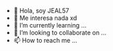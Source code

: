 - 👋 Hola, soy JEAL57
- 👀 Me interesa nada xd
- 🌱 I’m currently learning ...
- 💞️ I’m looking to collaborate on ...
- 📫 How to reach me ...

<!---
JEAL57/JEAL57 is a ✨ special ✨ repository because its `README.md` (this file) appears on your GitHub profile.
You can click the Preview link to take a look at your changes.
--->
